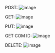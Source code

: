 POST:
![image](https://github.com/user-attachments/assets/af43fb69-664f-4a14-906e-0392ece59d7b)


GET:
![image](https://github.com/user-attachments/assets/2e551144-72a1-4a8e-b848-e8c1e164e619)

PUT:
![image](https://github.com/user-attachments/assets/346e279a-1ef8-4210-9fb7-3f2f92c6bc51)

GET COM ID:
![image](https://github.com/user-attachments/assets/0dc3683f-fe3f-4d43-947b-b2df8ae4dee1)

DELETE:
![image](https://github.com/user-attachments/assets/d640692a-fe86-4199-8e22-022c4cb9ebcc)
